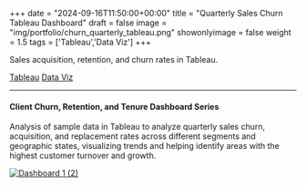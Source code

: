 +++
date = "2024-09-16T11:50:00+00:00"
title = "Quarterly Sales Churn Tableau Dashboard"
draft = false
image = "img/portfolio/churn_quarterly_tableau.png"
showonlyimage = false
weight = 1.5
tags = ['Tableau','Data Viz']
+++

Sales acquisition, retention, and churn rates in Tableau.

<div class=Tags>
<span><a href="/tags/tableau/">Tableau</a></span>
<span><a href="/tags/data-viz/">Data Viz</a></span>
</div>
<!--more-->
<hr>

#### Client Churn, Retention, and Tenure Dashboard Series

Analysis of sample data in Tableau to analyze quarterly sales churn, acquisition, and replacement rates across different segments and geographic states, visualizing trends and helping identify areas with the highest customer turnover and growth.

<div class='tableauPlaceholder' id='viz1729184170602' style='position: relative'><noscript><a href='#'><img alt='Dashboard 1 (2) ' src='https:&#47;&#47;public.tableau.com&#47;static&#47;images&#47;Qa&#47;QarterlyCustomerChurnAnalysis&#47;Dashboard12&#47;1_rss.png' style='border: none' /></a></noscript><object class='tableauViz'  style='display:none;'><param name='host_url' value='https%3A%2F%2Fpublic.tableau.com%2F' /> <param name='embed_code_version' value='3' /> <param name='site_root' value='' /><param name='name' value='QarterlyCustomerChurnAnalysis&#47;Dashboard12' /><param name='tabs' value='no' /><param name='toolbar' value='yes' /><param name='static_image' value='https:&#47;&#47;public.tableau.com&#47;static&#47;images&#47;Qa&#47;QarterlyCustomerChurnAnalysis&#47;Dashboard12&#47;1.png' /> <param name='animate_transition' value='yes' /><param name='display_static_image' value='yes' /><param name='display_spinner' value='yes' /><param name='display_overlay' value='yes' /><param name='display_count' value='yes' /><param name='language' value='en-US' /></object></div>                <script type='text/javascript'>                    var divElement = document.getElementById('viz1729184170602');                    var vizElement = divElement.getElementsByTagName('object')[0];                    if ( divElement.offsetWidth > 800 ) { vizElement.style.width='1000px';vizElement.style.height='827px';} else if ( divElement.offsetWidth > 500 ) { vizElement.style.width='1000px';vizElement.style.height='827px';} else { vizElement.style.width='100%';vizElement.style.height='1927px';}                     var scriptElement = document.createElement('script');                    scriptElement.src = 'https://public.tableau.com/javascripts/api/viz_v1.js';                    vizElement.parentNode.insertBefore(scriptElement, vizElement);                </script>